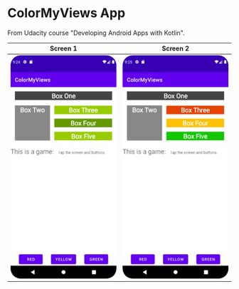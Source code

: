 # ColorMyViews App
From Udacity course "Developing Android Apps with Kotlin".

Screen 1           |  Screen 2
:-------------------------:|:-------------------------:
![ColorMyView0](https://github.com/AstroAnasTariq/ColorMyViews/blob/main/Screenshots/Screenshot0.png)  |  ![ColorMyView1](https://github.com/AstroAnasTariq/ColorMyViews/blob/main/Screenshots/Screenshot1.png)



